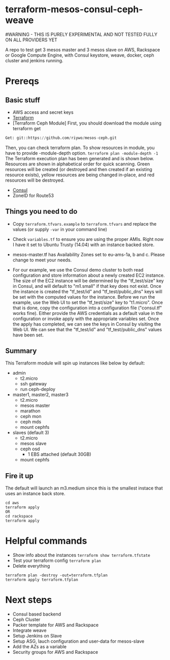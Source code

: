 terraform-mesos-consul-ceph-weave
=========

#WARNING - THIS IS PURELY EXPERIMENTAL AND NOT TESTED FULLY ON ALL PROVIDERS YET

A repo to test get 3 mesos master and 3 mesos slave on AWS, Rackspace or Google Compute Engine, with Consul keystore, weave, docker, ceph cluster and jenkins running.

# Prereqs
## Basic stuff
- AWS access and secret keys
- [Terraform](http://terraform.io)
- [Terraform Ceph Module] 
First, you should download the module using terraform get
```terraform get
Get: git::https://github.com/riywo/mesos-ceph.git
```

Then, you can check terraform plan. To show resources in module, you have to provide -module-depth option.
```terraform plan -module-depth -1```
The Terraform execution plan has been generated and is shown below.
Resources are shown in alphabetical order for quick scanning. Green resources
will be created (or destroyed and then created if an existing resource
exists), yellow resources are being changed in-place, and red resources
will be destroyed.

- [Consul](http://consul.io)
- ZoneID for Route53

## Things you need to do
- Copy ```terraform.tfvars.example``` to ```terraform.tfvars``` and replace the values (or supply ```-var``` in your command line) 
- Check ```variables.tf``` to ensure you are using the proper AMIs. Right now I have it set to Ubuntu Trusty (14.04) with an instance backed store.
- mesos-master.tf has Availability Zones set to eu-ams-1a, b and c. Please change to meet your needs.

- For our example, we use the Consul demo cluster to both read configuration and store information about a newly created EC2 instance. The size of the EC2 instance will be determined by the "tf_test/size" key in Consul, and will default to "m1.small" if that key does not exist. Once the instance is created the "tf_test/id" and "tf_test/public_dns" keys will be set with the computed values for the instance.
Before we run the example, use the Web UI to set the "tf_test/size" key to "t1.micro". Once that is done, copy the configuration into a configuration file ("consul.tf" works fine). Either provide the AWS credentials as a default value in the configuration or invoke apply with the appropriate variables set.
Once the apply has completed, we can see the keys in Consul by visiting the Web UI. We can see that the "tf_test/id" and "tf_test/public_dns" values have been set.


## Summary

This Terraform module will spin up instances like below by default:

- admin
    - t2.micro
    - ssh gateway
    - run ceph-deploy
- master1, master2, master3
    - t2.micro
    - mesos master
    - marathon
    - ceph mon
    - ceph mds
    - mount cephfs
- slaves (default 3)
    - t2.micro
    - mesos slave
    - ceph osd
        - 1 EBS attached (default 30GB)
    - mount cephfs

## Fire it up
The default will launch an m3.medium since this is the smallest instace that uses an instance back store. 
```
cd aws
terraform apply 
OR 
cd rackspace
terraform apply
```

# Helpful commands
- Show info about the instances
```terraform show terraform.tfstate```
- Test your terraform config
```terraform plan```
- Delete everything
```
terraform plan -destroy -out=terraform.tfplan
terraform apply terraform.tfplan
```

# Next steps
- Consul based backend
- Ceph Cluster
- Packer template for AWS and Rackspace
- Integrate weave
- Setup Jenkins on Slave
- Setup ASG, lauch configuration and user-data for mesos-slave
- Add the AZs as a variable
- Security groups for AWS and Rackspace